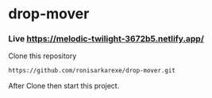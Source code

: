 # drop-mover

### Live https://melodic-twilight-3672b5.netlify.app/

Clone this repository
```sh
https://github.com/ronisarkarexe/drop-mover.git
```
After Clone then start this project.